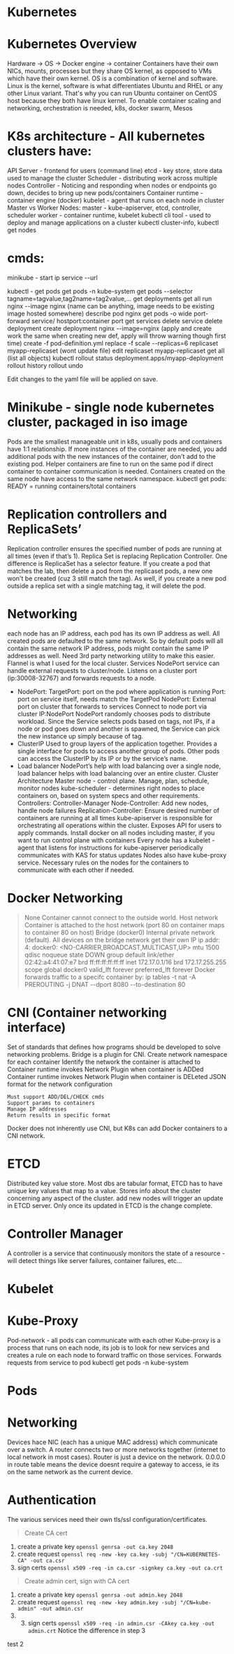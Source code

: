 # Kubernetes

# Kubernetes Overview 
Hardware -> OS -> Docker engine -> container
Containers have their own NICs, mounts, processes but they share OS kernel, as opposed to VMs which have their own kernel. OS is a combination of kernel and software. Linux is the kernel, software is what differentiates Ubuntu and RHEL or any other Linux variant. That's why you can run Ubuntu container on CentOS host because they both have linux kernel. 
To enable container scaling and networking, orchestration is needed, k8s, docker swarm, Mesos

# K8s architecture - All kubernetes clusters have:
API Server - frontend for users (command line)
etcd - key store, store data used to manage the cluster
Scheduler - distributing work across multiple nodes
Controller - Noticing and responding when nodes or endpoints go down, decides to bring up new pods/containers
Container runtime - container engine (docker)
kubelet - agent that runs on each node in cluster
Master vs Worker Nodes: 
master - kube-apiserver, etcd, controller, scheduler
worker - container runtime, kubelet
kubectl cli tool - used to deploy and manage applications on a cluster
kubectl cluster-info, kubectl get nodes

# cmds:
minikube -
	start
	ip
	service <name> --url
	
kubectl -
	get pods
	get pods -n kube-system
	get pods --selector tagname=tagvalue,tag2name=tag2value,...
	get deployments
	get all
run nginx --image nginx (name can be anything, image needs to be existing image
hosted somewhere)
describe pod nginx
get pods -o wide
	port-forward service/<sn> hostport:container port
	get services <sn>
	delete service <sn>
	delete deployment <deployment name>
	create deployment nginx --image=nginx
	(apply and create work the same when creating new def, apply will throw warning though
	first time)
	create -f pod-definition.yml
	replace -f <file>
	scale --replicas=6 replicaset myapp-replicaset (wont update file)
	edit replicaset myapp-replicaset
	get all (list all objects)
	kubectl rollout status deployment.apps/myapp-deployment
	rollout history
	rollout undo

Edit changes to the yaml file will be applied on save.

# Minikube - single node kubernetes cluster, packaged in iso image
Pods are the smallest manageable unit in k8s, usually pods and containers have 1:1 relationship. If more instances of the container are needed, you add additional pods with the new instances of the container, don't add to the existing pod. Helper containers are fine to run on the same pod if direct container to container communication is needed. Containers created on the same node have access to the same network namespace. 
kubectl get pods: READY = running containers/total containers

# Replication controllers and ReplicaSets’
Replication controller ensures the specified number of pods are running at all times (even if that’s 1). Replica Set is replacing Replication Controller. One difference is ReplicaSet has a selector feature. If you create a pod that matches the lab, then delete a pod from the replicaset pods, a new one won't be created (cuz 3 still match the tag). As well, if you create a new pod outside a replica set with a single matching tag, it will delete the pod.


# Networking
each node has an IP address, each pod has its own IP address as well. All created pods are defaulted to the same network. So by default pods will all contain the same network IP address, pods might contain the same IP addresses as well. Need 3rd party networking utility to make this easier. Flannel is what I used for the local cluster. 
Services 
NodePort service can handle external requests to cluster/node. Listens on a cluster port (ip:30008-32767) and forwards requests to a node. 
- NodePort: 
	TargetPort: port on the pod where application is running
	Port: port on service itself, needs match the TargetPod
	NodePort: External port on cluster that forwards to services
Connect to node port via cluster IP:NodePort
NodePort randomly chooses pods to distribute workload. Since the Service selects pods based on tags, not IPs, if a node or pod goes down and another is spawned, the Service can pick the new instance up simply because of tag. 
- ClusterIP
Used to group layers of the application together. Provides a single interface for pods to access another group of pods. Other pods can access the ClusterIP by its IP or by the service’s name.
- Load balancer 
NodePort’s help with load balancing over a single node, load balancer helps with load balancing over an entire cluster. 
Cluster Architecture
Master node - control plane. Manage, plan, schedule, monitor nodes
kube-scheduler - determines right nodes to place containers on, based on system specs and other requirements.
Controllers: 
	Controller-Manager
	Node-Controller: Add new nodes, handle node failures
Replication-Controller: Ensure desired number of containers are running at all
times
kube-apiserver is responsible for orchestrating all operations within the cluster. Exposes API for users to apply commands.
Install docker on all nodes including master, if you want to run control plane with containers
Every node has a kubelet - agent that listens for instructions for kube-apiserver
periodically communicates with KAS for status updates
Nodes also have kube-proxy service. Necessary rules on the nodes for the containers to communicate with each other if needed. 

# Docker Networking
>None
Container cannot connect to the outside world. 
>Host network
Container is attached to the host network (port 80 on container maps to container 80 on host)
>Bridge (docker0)
Internal private network (default). All devices on the bridge network get their own IP
ip addr: 4: docker0: <NO-CARRIER,BROADCAST,MULTICAST,UP> mtu 1500 qdisc noqueue state DOWN group default 
    link/ether 02:42:a4:41:07:e7 brd ff:ff:ff:ff:ff:ff
    inet 172.17.0.1/16 brd 172.17.255.255 scope global docker0
       valid_lft forever preferred_lft forever
Docker forwards traffic to a specifc container by:
	ip tables -t nat -A PREROUTING -j DNAT --dport 8080 --to-destination 80
# CNI (Container networking interface)
Set of standards that defines how programs should be developed to solve networking problems. 
Bridge is a plugin for CNI. 
	Create network namespace for each container
	Identify the network the container is attached to
	Container runtime invokes Network Plugin when container is ADDed
	Container runtime invokes Network Plugin when container is DELeted
	JSON format for the network configuration

	Must support ADD/DEL/CHECK cmds
	Support params to containers
	Manage IP addresses
	Return results in specific format
Docker does not inherently use CNI, but K8s can add Docker containers to a CNI network. 

# ETCD
Distributed key value store. Most dbs are tabular format, ETCD has to have unique key values that map to a value. Stores info about the cluster concerning any aspect of the cluster. add new nodes will trigger an update in ETCD server. Only once its updated in ETCD is the change complete. 

# Controller Manager
A controller is a service that continuously monitors the state of a resource - will detect things like server failures, container failures, etc…

# Kubelet
# Kube-Proxy
Pod-network - all pods can communicate with each other
Kube-proxy is a process that runs on each node, its job is to look for new services and creates a rule on each node to forward traffic on those services. Forwards requests from service to pod
kubectl get pods -n kube-system

# Pods


# Networking
Devices hace NIC (each has a unique MAC address) which communicate over a switch. A router connects two or more networks together (internet to local network in most cases). Router is just a device on the network. 0.0.0.0 in route table means the device doesnt require a gateway to access, ie its on the same network as the current device. 

# Authentication
The various services need their own tls/ssl configuration/certificates. 
>Create CA cert
1. create a private key `openssl genrsa -out ca.key 2048`
2. create request `openssl req -new -key ca.key -subj "/CN=KUBERNETES-CA" -out ca.csr`
3. sign certs `openssl x509 -req -in ca.csr -signkey ca.key -out ca.crt`
>Create admin cert, sign with CA cert
1. create a private key `openssl genrsa -out admin.key 2048`
2. create request `openssl req -new -key admin.key -subj "/CN=kube-admin" -out admin.csr`
3. 3. sign certs `openssl x509 -req -in admin.csr -CAkey ca.key -out admin.crt`
Notice the difference in step 3

test
2